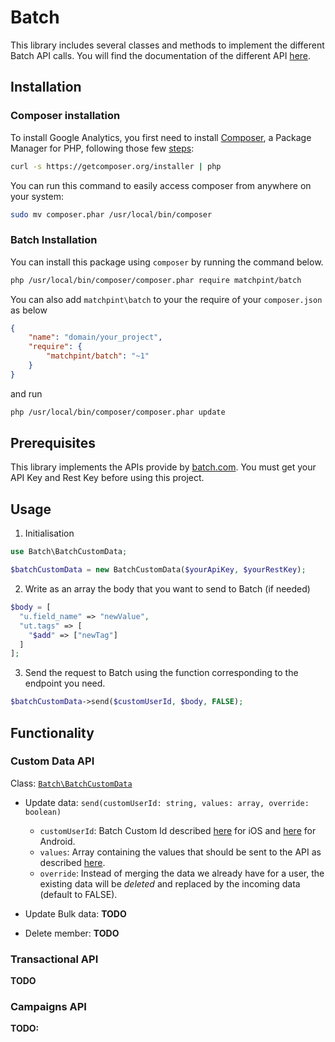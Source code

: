 # Batch

This library includes several classes and methods to implement the different Batch API calls. You will find the
documentation of the different API [here](https://batch.com/doc/api/prerequisites.html).

## Installation

### Composer installation

To install Google Analytics, you first need to install [Composer](http://getcomposer.org/), a Package Manager 
for PHP, following those few [steps](http://getcomposer.org/doc/00-intro.md#installation-nix):

```sh
curl -s https://getcomposer.org/installer | php
```

You can run this command to easily access composer from anywhere on your system:

```sh
sudo mv composer.phar /usr/local/bin/composer
```


### Batch Installation


You can install this package using `composer` by running the command below.

```bash
php /usr/local/bin/composer/composer.phar require matchpint/batch
```

You can also add `matchpint\batch` to your the require of your `composer.json` as below

```json
{
    "name": "domain/your_project",
    "require": {
        "matchpint/batch": "~1"
    }
}
```

and run

```bash
php /usr/local/bin/composer/composer.phar update
```


## Prerequisites

This library implements the APIs provide by [batch.com](https://batch.com/doc/api/prerequisites.html).
You must get your API Key and Rest Key before using this project.

## Usage


 1. Initialisation

```php
use Batch\BatchCustomData;

$batchCustomData = new BatchCustomData($yourApiKey, $yourRestKey);
```


 2. Write as an array the body that you want to send to Batch (if needed)

```php
$body = [
  "u.field_name" => "newValue",
  "ut.tags" => [
    "$add" => ["newTag"]
  ]
];
```

 3. Send the request to Batch using the function corresponding to the endpoint you need.

 ```php
 $batchCustomData->send($customUserId, $body, FALSE);
 ```


## Functionality

### Custom Data API

Class: [```Batch\BatchCustomData```](https://github.com/MatchPint/batch/blob/feature/documentation/src/Batch/BatchCustomData.php)

 - Update data: `send(customUserId: string, values: array, override: boolean)`

    + `customUserId`: Batch Custom Id described [here](https://batch.com/doc/ios/custom-data/customid.html) for iOS and [here](https://batch.com/doc/android/custom-data/customid.html) for Android.
    + `values`: Array containing the values that should be sent to the API as described [here](https://batch.com/doc/api/custom-data-api/set-update.html#_post-data).
    + `override`: Instead of merging the data we already have for a user, the existing data will be *deleted* and replaced by the incoming data (default to FALSE).

 - Update Bulk data: __TODO__
 - Delete member: __TODO__

### Transactional API

__TODO__

### Campaigns API

__TODO:__

